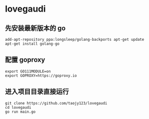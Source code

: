 # lovegaudi

## 先安装最新版本的 go
```
add-apt-repository ppa:longsleep/golang-backports apt-get update
apt-get install golang-go
```

## 配置 goproxy
```
export GO111MODULE=on
export GOPROXY=https://goproxy.io
```

## 进入项目目录直接运行
```
git clone https://github.com/taojy123/lovegaudi
cd lovegaudi
go run main.go
```

